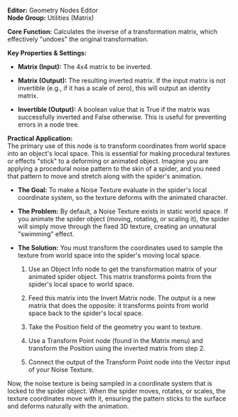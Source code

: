 **Editor:** Geometry Nodes Editor  
**Node Group:** Utilities (Matrix)

**Core Function:** Calculates the inverse of a transformation matrix, which effectively "undoes" the original transformation.

**Key Properties & Settings:**

- **Matrix (Input):** The 4x4 matrix to be inverted.
    
- **Matrix (Output):** The resulting inverted matrix. If the input matrix is not invertible (e.g., if it has a scale of zero), this will output an identity matrix.
    
- **Invertible (Output):** A boolean value that is True if the matrix was successfully inverted and False otherwise. This is useful for preventing errors in a node tree.
    

**Practical Application:**  
The primary use of this node is to transform coordinates from world space into an object's local space. This is essential for making procedural textures or effects "stick" to a deforming or animated object. Imagine you are applying a procedural noise pattern to the skin of a spider, and you need that pattern to move and stretch along with the spider's animation.

- **The Goal:** To make a Noise Texture evaluate in the spider's local coordinate system, so the texture deforms with the animated character.
    
- **The Problem:** By default, a Noise Texture exists in static world space. If you animate the spider object (moving, rotating, or scaling it), the spider will simply move through the fixed 3D texture, creating an unnatural "swimming" effect.
    
- **The Solution:** You must transform the coordinates used to sample the texture from world space into the spider's moving local space.
    
    1. Use an Object Info node to get the transformation matrix of your animated spider object. This matrix transforms points from the spider's local space to world space.
        
    2. Feed this matrix into the Invert Matrix node. The output is a new matrix that does the opposite: it transforms points from world space back to the spider's local space.
        
    3. Take the Position field of the geometry you want to texture.
        
    4. Use a Transform Point node (found in the Matrix menu) and transform the Position using the inverted matrix from step 2.
        
    5. Connect the output of the Transform Point node into the Vector input of your Noise Texture.
        

Now, the noise texture is being sampled in a coordinate system that is locked to the spider object. When the spider moves, rotates, or scales, the texture coordinates move with it, ensuring the pattern sticks to the surface and deforms naturally with the animation.